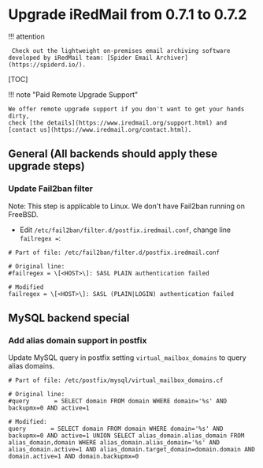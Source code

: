 # Upgrade iRedMail from 0.7.1 to 0.7.2

!!! attention

	 Check out the lightweight on-premises email archiving software developed by iRedMail team: [Spider Email Archiver](https://spiderd.io/).

[TOC]

!!! note "Paid Remote Upgrade Support"

    We offer remote upgrade support if you don't want to get your hands dirty,
    check [the details](https://www.iredmail.org/support.html) and
    [contact us](https://www.iredmail.org/contact.html).

## General (All backends should apply these upgrade steps)

### Update Fail2ban filter

Note: This step is applicable to Linux. We don't have Fail2ban running on FreeBSD.

* Edit `/etc/fail2ban/filter.d/postfix.iredmail.conf`, change line `failregex =`:

```
# Part of file: /etc/fail2ban/filter.d/postfix.iredmail.conf

# Original line:
#failregex = \[<HOST>\]: SASL PLAIN authentication failed

# Modified
failregex = \[<HOST>\]: SASL (PLAIN|LOGIN) authentication failed
```

## MySQL backend special

### Add alias domain support in postfix

Update MySQL query in postfix setting `virtual_mailbox_domains` to query alias
domains.

```
# Part of file: /etc/postfix/mysql/virtual_mailbox_domains.cf

# Original line:
#query       = SELECT domain FROM domain WHERE domain='%s' AND backupmx=0 AND active=1

# Modified:
query       = SELECT domain FROM domain WHERE domain='%s' AND backupmx=0 AND active=1 UNION SELECT alias_domain.alias_domain FROM alias_domain,domain WHERE alias_domain.alias_domain='%s' AND alias_domain.active=1 AND alias_domain.target_domain=domain.domain AND domain.active=1 AND domain.backupmx=0
```
